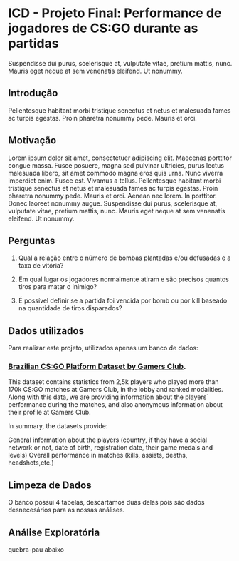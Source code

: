 # ICD - Projeto Final: Performance de jogadores de CS:GO durante as partidas

Suspendisse dui purus, scelerisque at, vulputate vitae, pretium mattis, nunc. Mauris eget neque at sem venenatis eleifend. Ut nonummy.

## Introdução

Pellentesque habitant morbi tristique senectus et netus et malesuada fames ac turpis egestas. Proin pharetra nonummy pede. Mauris et orci.

## Motivação
Lorem ipsum dolor sit amet, consectetuer adipiscing elit. Maecenas porttitor congue massa. Fusce posuere, magna sed pulvinar ultricies, purus lectus malesuada libero, sit amet commodo magna eros quis urna.
Nunc viverra imperdiet enim. Fusce est. Vivamus a tellus.
Pellentesque habitant morbi tristique senectus et netus et malesuada fames ac turpis egestas. Proin pharetra nonummy pede. Mauris et orci.
Aenean nec lorem. In porttitor. Donec laoreet nonummy augue.
Suspendisse dui purus, scelerisque at, vulputate vitae, pretium mattis, nunc. Mauris eget neque at sem venenatis eleifend. Ut nonummy.


## Perguntas

1. Qual a relação entre o número de bombas plantadas e/ou defusadas e a taxa de vitória? 



2. Em qual lugar os jogadores normalmente atiram e são precisos quantos tiros para matar o inimigo?



3. É possível definir se a partida foi vencida por bomb ou por kill baseado na quantidade de tiros disparados?


## Dados utilizados

Para realizar este projeto, utilizados apenas um banco de dados:
### [Brazilian CS:GO Platform Dataset by Gamers Club](https://www.kaggle.com/datasets/gamersclub/brazilian-csgo-plataform-dataset-by-gamers-club). <br>

This dataset contains statistics from 2,5k players who played more than 170k CS:GO matches at Gamers Club, in the lobby and ranked modalities. <br>
Along with this data, we are providing information about the players` performance during the matches, and also anonymous information about their profile at Gamers Club.

In summary, the datasets provide:

General information about the players (country, if they have a social network or not, date of birth, registration date, their game medals and levels)
Overall performance in matches (kills, assists, deaths, headshots,etc.)


## Limpeza de Dados

O banco possui 4 tabelas, descartamos duas delas pois são dados desnecesários para as nossas análises.

## Análise Exploratória

quebra-pau abaixo